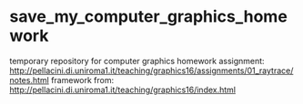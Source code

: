 # save_my_computer_graphics_homework
temporary repository for computer graphics homework
assignment: http://pellacini.di.uniroma1.it/teaching/graphics16/assignments/01_raytrace/notes.html
framework from: http://pellacini.di.uniroma1.it/teaching/graphics16/index.html

